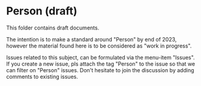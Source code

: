 # Person (draft)

This folder contains draft documents. 

The intention is to make a standard around "Person" by end of 2023, however the material found here is to be considered as "work in progress".

Issues related to this subject, can be formulated via the menu-item "Issues". If you create a new issue, pls attach the tag "Person" to the issue so that we can filter on "Person" issues. Don't hesitate to join the discussion by adding comments to existing issues. 
